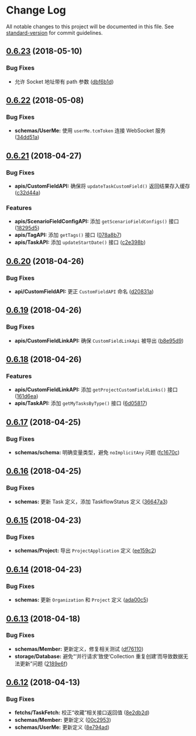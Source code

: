 # Change Log

All notable changes to this project will be documented in this file. See [standard-version](https://github.com/conventional-changelog/standard-version) for commit guidelines.

<a name="0.6.23"></a>
## [0.6.23](https://github.com/teambition/teambition-sdk/compare/v0.6.22...v0.6.23) (2018-05-10)


### Bug Fixes

* 允许 Socket 地址带有 path 参数 ([dbf6b1d](https://github.com/teambition/teambition-sdk/commit/dbf6b1d))



<a name="0.6.22"></a>
## [0.6.22](https://github.com/teambition/teambition-sdk/compare/v0.6.21...v0.6.22) (2018-05-08)


### Bug Fixes

* **schemas/UserMe:** 使用 `userMe.tcmToken` 连接 WebSocket 服务 ([34dd51a](https://github.com/teambition/teambition-sdk/commit/34dd51a))



<a name="0.6.21"></a>
## [0.6.21](https://github.com/teambition/teambition-sdk/compare/v0.6.20...v0.6.21) (2018-04-27)


### Bug Fixes

* **apis/CustomFieldAPI:** 确保将 `updateTaskCustomField()` 返回结果存入缓存 ([c32d44a](https://github.com/teambition/teambition-sdk/commit/c32d44a))


### Features

* **apis/ScenarioFieldConfigAPI:** 添加 `getScenarioFieldConfigs()` 接口 ([18295d5](https://github.com/teambition/teambition-sdk/commit/18295d5))
* **apis/TagAPI:** 添加 `getTags()` 接口 ([078a8b7](https://github.com/teambition/teambition-sdk/commit/078a8b7))
* **apis/TaskAPI:** 添加 `updateStartDate()` 接口 ([c2e398b](https://github.com/teambition/teambition-sdk/commit/c2e398b))



<a name="0.6.20"></a>
## [0.6.20](https://github.com/teambition/teambition-sdk/compare/v0.6.19...v0.6.20) (2018-04-26)


### Bug Fixes

* **api/CustomFieldAPI:** 更正 `CustomFieldAPI` 命名 ([d20831a](https://github.com/teambition/teambition-sdk/commit/d20831a))



<a name="0.6.19"></a>
## [0.6.19](https://github.com/teambition/teambition-sdk/compare/v0.6.18...v0.6.19) (2018-04-26)


### Bug Fixes

* **apis/CustomFieldLinkAPI:** 确保 `CustomFieldLinkApi` 被导出 ([b8e95d9](https://github.com/teambition/teambition-sdk/commit/b8e95d9))



<a name="0.6.18"></a>
## [0.6.18](https://github.com/teambition/teambition-sdk/compare/v0.6.17...v0.6.18) (2018-04-26)


### Features

* **apis/CustomFieldLinkAPI:** 添加 `getProjectCustomFieldLinks()` 接口 ([161d6ea](https://github.com/teambition/teambition-sdk/commit/161d6ea))
* **apis/TaskAPI:** 添加 `getMyTasksByType()` 接口 ([6d05817](https://github.com/teambition/teambition-sdk/commit/6d05817))



<a name="0.6.17"></a>
## [0.6.17](https://github.com/teambition/teambition-sdk/compare/v0.6.16...v0.6.17) (2018-04-25)


### Bug Fixes

* **schemas/schema:** 明确变量类型，避免 `noImplicitAny` 问题 ([fc1670c](https://github.com/teambition/teambition-sdk/commit/fc1670c))



<a name="0.6.16"></a>
## [0.6.16](https://github.com/teambition/teambition-sdk/compare/v0.6.15...v0.6.16) (2018-04-25)


### Bug Fixes

* **schemas:** 更新 Task 定义，添加 TaskflowStatus 定义 ([36647a3](https://github.com/teambition/teambition-sdk/commit/36647a3))



<a name="0.6.15"></a>
## [0.6.15](https://github.com/teambition/teambition-sdk/compare/v0.6.14...v0.6.15) (2018-04-23)


### Bug Fixes

* **schemas/Project:** 导出 `ProjectApplication` 定义 ([ee159c2](https://github.com/teambition/teambition-sdk/commit/ee159c2))



<a name="0.6.14"></a>
## [0.6.14](https://github.com/teambition/teambition-sdk/compare/v0.6.13...v0.6.14) (2018-04-23)


### Bug Fixes

* **schemas:** 更新 `Organization` 和 `Project` 定义 ([ada00c5](https://github.com/teambition/teambition-sdk/commit/ada00c5))



<a name="0.6.13"></a>
## [0.6.13](https://github.com/teambition/teambition-sdk/compare/v0.6.12...v0.6.13) (2018-04-18)


### Bug Fixes

* **schemas/Member:** 更新定义，修复相关测试 ([df76110](https://github.com/teambition/teambition-sdk/commit/df76110))
* **storage/Database:** 避免“‘并行请求’致使‘Collection 重复创建’而导致数据无法更新”问题 ([2189e6f](https://github.com/teambition/teambition-sdk/commit/2189e6f))



<a name="0.6.12"></a>
## [0.6.12](https://github.com/teambition/teambition-sdk/compare/v0.6.11...v0.6.12) (2018-04-13)


### Bug Fixes

* **fetchs/TaskFetch:** 校正“收藏”相关接口返回值 ([8e2db2d](https://github.com/teambition/teambition-sdk/commit/8e2db2d))
* **schemas/Member:** 更新定义 ([00c2953](https://github.com/teambition/teambition-sdk/commit/00c2953))
* **schemas/UserMe:** 更新定义 ([8e794ad](https://github.com/teambition/teambition-sdk/commit/8e794ad))
